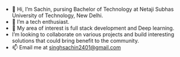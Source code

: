 - 👋 Hi, I’m Sachin, pursing Bachelor of Technology at Netaji Subhas University of Technology, New Delhi.
- 👀 I’m a tech enthusiast.
- 🌱 My area of interest is full stack development and Deep learning. 
- I’m looking to collaborate on various projects and build interesting solutions that could bring benefit to the community.
- 📫 Email me at singhsachin2401@gmail.com


